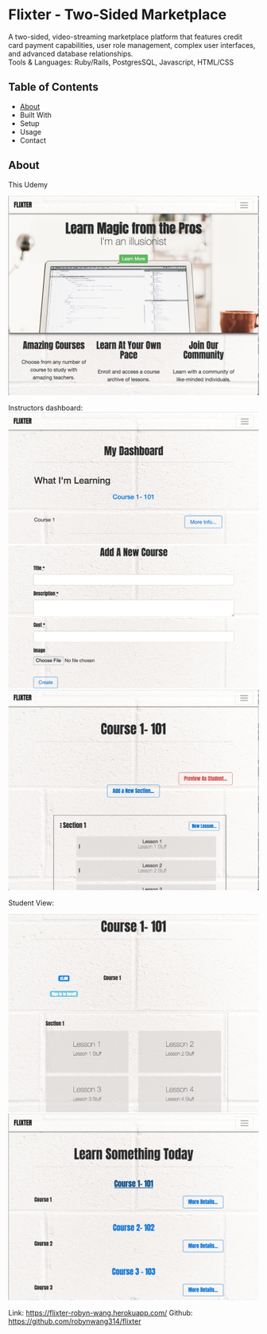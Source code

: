 # Flixter - Two-Sided Marketplace #

A two-sided, video-streaming marketplace platform that features credit card payment capabilities, user role management, complex user interfaces, and advanced database relationships. 
<br/>
Tools & Languages: Ruby/Rails, PostgresSQL, Javascript, HTML/CSS

## Table of Contents ##

<ul> 
  <li><a href="#about"> About </a></li>
  <li id="#technologies"> Built With </li>
  <li id="#setup"> Setup </li>
  <li id="#usage"> Usage </li>
  <li id="#contact"> Contact </li>
</ul>

<a id="about"></a> 
## About ##

This Udemy 

<img src="/app/assets/images/home.png" alt="Homepage">

Instructors dashboard: 
<img src="/app/assets/images/dashboard.png" alt="Instructors Dashboard">
<img src="/app/assets/images/contribute.png" alt="Contribute Lesson">
<img src="/app/assets/images/administer.png" alt="Administer Lesson">

Student View: 

<img src="/app/assets/images/lessons.png" alt="Lessons View">
<img src="/app/assets/images/course.png" alt="Course View">


Link: https://flixter-robyn-wang.herokuapp.com/
Github: https://github.com/robynwang314/flixter